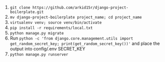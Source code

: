 1. `git clone https://github.com/arkid15r/django-project-boilerplate.git`
2. `mv django-project-boilerplate project_name; cd project_name`
3. `virtualenv venv; source venv/bin/activate`
4. `pip install -r requirements/local.txt`
5. `python manage.py migrate`
6. Run `python -c 'from django.core.management.utils import get_random_secret_key; print(get_random_secret_key())'` and place the output into config/.env SECRET_KEY
7. `python manage.py runserver`
